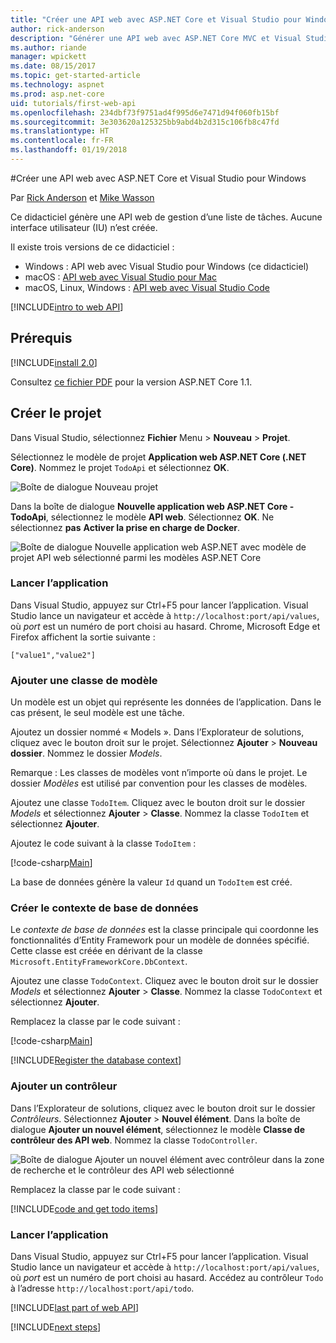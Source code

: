 ```yaml
---
title: "Créer une API web avec ASP.NET Core et Visual Studio pour Windows"
author: rick-anderson
description: "Générer une API web avec ASP.NET Core MVC et Visual Studio pour Windows"
ms.author: riande
manager: wpickett
ms.date: 08/15/2017
ms.topic: get-started-article
ms.technology: aspnet
ms.prod: asp.net-core
uid: tutorials/first-web-api
ms.openlocfilehash: 234dbf73f9751ad4f995d6e7471d94f060fb15bf
ms.sourcegitcommit: 3e303620a125325bb9abd4b2d315c106fb8c47fd
ms.translationtype: HT
ms.contentlocale: fr-FR
ms.lasthandoff: 01/19/2018
---
```

#<a name="create-a-web-api-with-aspnet-core-and-visual-studio-for-windows"></a>Créer une API web avec ASP.NET Core et Visual Studio pour Windows

Par [Rick Anderson](https://twitter.com/RickAndMSFT) et [Mike Wasson](https://github.com/mikewasson)

Ce didacticiel génère une API web de gestion d’une liste de tâches. Aucune interface utilisateur (IU) n’est créée.

Il existe trois versions de ce didacticiel :

* Windows : API web avec Visual Studio pour Windows (ce didacticiel)
* macOS : [API web avec Visual Studio pour Mac](xref:tutorials/first-web-api-mac)
* macOS, Linux, Windows : [API web avec Visual Studio Code](xref:tutorials/web-api-vsc)

<!-- WARNING: The code AND images in this doc are used by uid: tutorials/web-api-vsc, tutorials/first-web-api-mac and tutorials/first-web-api. If you change any code/images in this tutorial, update uid: tutorials/web-api-vsc -->

[!INCLUDE[intro to web API](../includes/webApi/intro.md)]

## <a name="prerequisites"></a>Prérequis

[!INCLUDE[install 2.0](../includes/install2.0.md)]

Consultez [ce fichier PDF](https://github.com/aspnet/Docs/blob/master/aspnetcore/tutorials/first-web-api/_static/_webAPI.pdf) pour la version ASP.NET Core 1.1.

## <a name="create-the-project"></a>Créer le projet

Dans Visual Studio, sélectionnez **Fichier** Menu > **Nouveau** > **Projet**.

Sélectionnez le modèle de projet **Application web ASP.NET Core (.NET Core)**. Nommez le projet `TodoApi` et sélectionnez **OK**.

![Boîte de dialogue Nouveau projet](first-web-api/_static/new-project.png)

Dans la boîte de dialogue **Nouvelle application web ASP.NET Core - TodoApi**, sélectionnez le modèle **API web**. Sélectionnez **OK**. Ne sélectionnez **pas** **Activer la prise en charge de Docker**.

![Boîte de dialogue Nouvelle application web ASP.NET avec modèle de projet API web sélectionné parmi les modèles ASP.NET Core](first-web-api/_static/web-api-project.png)

### <a name="launch-the-app"></a>Lancer l’application

Dans Visual Studio, appuyez sur Ctrl+F5 pour lancer l’application. Visual Studio lance un navigateur et accède à `http://localhost:port/api/values`, où *port* est un numéro de port choisi au hasard. Chrome, Microsoft Edge et Firefox affichent la sortie suivante :

```
["value1","value2"]
```

### <a name="add-a-model-class"></a>Ajouter une classe de modèle

Un modèle est un objet qui représente les données de l’application. Dans le cas présent, le seul modèle est une tâche.

Ajoutez un dossier nommé « Models ». Dans l’Explorateur de solutions, cliquez avec le bouton droit sur le projet. Sélectionnez **Ajouter** > **Nouveau dossier**. Nommez le dossier *Models*.

Remarque : Les classes de modèles vont n’importe où dans le projet. Le dossier *Modèles* est utilisé par convention pour les classes de modèles.

Ajoutez une classe `TodoItem`. Cliquez avec le bouton droit sur le dossier *Models* et sélectionnez **Ajouter** > **Classe**. Nommez la classe `TodoItem` et sélectionnez **Ajouter**.

Ajoutez le code suivant à la classe `TodoItem` :

[!code-csharp[Main](first-web-api/sample/TodoApi/Models/TodoItem.cs)]

La base de données génère la valeur `Id` quand un `TodoItem` est créé.

### <a name="create-the-database-context"></a>Créer le contexte de base de données

Le *contexte de base de données* est la classe principale qui coordonne les fonctionnalités d’Entity Framework pour un modèle de données spécifié. Cette classe est créée en dérivant de la classe `Microsoft.EntityFrameworkCore.DbContext`.

Ajoutez une classe `TodoContext`. Cliquez avec le bouton droit sur le dossier *Models* et sélectionnez **Ajouter** > **Classe**. Nommez la classe `TodoContext` et sélectionnez **Ajouter**.

Remplacez la classe par le code suivant :

[!code-csharp[Main](first-web-api/sample/TodoApi/Models/TodoContext.cs)]

[!INCLUDE[Register the database context](../includes/webApi/register_dbContext.md)]

### <a name="add-a-controller"></a>Ajouter un contrôleur

Dans l’Explorateur de solutions, cliquez avec le bouton droit sur le dossier *Contrôleurs*. Sélectionnez **Ajouter** > **Nouvel élément**. Dans la boîte de dialogue **Ajouter un nouvel élément**, sélectionnez le modèle **Classe de contrôleur des API web**. Nommez la classe `TodoController`.

![Boîte de dialogue Ajouter un nouvel élément avec contrôleur dans la zone de recherche et le contrôleur des API web sélectionné](first-web-api/_static/new_controller.png)

Remplacez la classe par le code suivant :

[!INCLUDE[code and get todo items](../includes/webApi/getTodoItems.md)]

### <a name="launch-the-app"></a>Lancer l’application

Dans Visual Studio, appuyez sur Ctrl+F5 pour lancer l’application. Visual Studio lance un navigateur et accède à `http://localhost:port/api/values`, où *port* est un numéro de port choisi au hasard. Accédez au contrôleur `Todo` à l’adresse `http://localhost:port/api/todo`.

[!INCLUDE[last part of web API](../includes/webApi/end.md)]

[!INCLUDE[next steps](../includes/webApi/next.md)]

